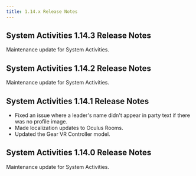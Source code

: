 ```yaml
---
title: 1.14.x Release Notes
---
```

## System Activities 1.14.3 Release Notes

Maintenance update for System Activities.

## System Activities 1.14.2 Release Notes

Maintenance update for System Activities.

## System Activities 1.14.1 Release Notes

* Fixed an issue where a leader's name didn't appear in party text if there was no profile image.
* Made localization updates to Oculus Rooms.
* Updated the Gear VR Controller model.
## System Activities 1.14.0 Release Notes

Maintenance update for System Activities.

